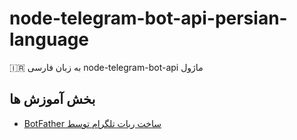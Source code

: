 # node-telegram-bot-api-persian-language
🇮🇷 به زبان فارسی node-telegram-bot-api ماژول

## بخش آموزش ها

* [BotFather ساخت ربات تلگرام توسط][create-a-bot]




[create-a-bot]:https://github.com/saeedhei/node-telegram-bot-api-persian-language/blob/master/tutorials/create-a-bot.md
